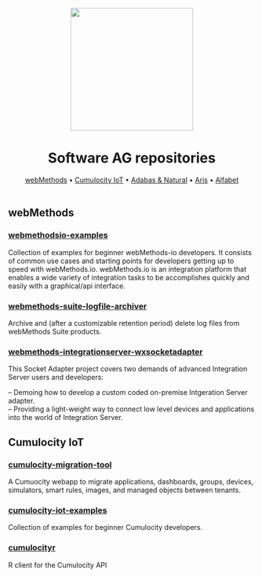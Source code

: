 <p align="center">
<img src="https://www.softwareag.com/corporate/images/SAGHeaderLogo_tcm389-160517.png" width="250px"></br>
</p>

<h1 align="center">
   Software AG repositories
</h1>
 
<p align="center">
  <a href="#webMethods">webMethods</a> &bull;
  <a href="#Cumulocity-IoT">Cumulocity IoT</a> &bull;
  <a href="#">Adabas & Natural</a> &bull;
  <a href="#">Aris</a> &bull;
  <a href="#">Alfabet</a>
  <br><br>
</p>

## webMethods


### [webmethodsio-examples](https://github.com/SoftwareAG/webmethodsio-examples)

Collection of examples for beginner webMethods-io developers. It consists of common use cases and starting points for developers getting up to speed with webMethods.io. webMethods.io is an integration platform that enables a wide variety of integration tasks to be accomplishes quickly and easily with a graphical/api interface.


### [webmethods-suite-logfile-archiver](https://github.com/SoftwareAG/webmethods-suite-logfile-archiver)

Archive and (after a customizable retention period) delete log files from webMethods Suite products.


### [webmethods-integrationserver-wxsocketadapter](https://github.com/SoftwareAG/webmethods-integrationserver-wxsocketadapter)

This Socket Adapter project covers two demands of advanced Integration Server users and developers:

 &ndash; Demoing how to develop a custom coded on-premise Intgeration Server adapter.<br/>
 &ndash; Providing a light-weight way to connect low level devices and applications into the world of Integration Server.
 

## Cumulocity IoT

### [cumulocity-migration-tool](https://github.com/SoftwareAG/cumulocity-migration-tool)

A Cumuocity webapp to migrate applications, dashboards, groups, devices, simulators, smart rules, images, and managed objects between tenants.


### [cumulocity-iot-examples](https://github.com/SoftwareAG/cumulocity-iot-examples)

Collection of examples for beginner Cumulocity developers.


### [cumulocityr](https://github.com/SoftwareAG/cumulocityr)

R client for the Cumulocity API 
